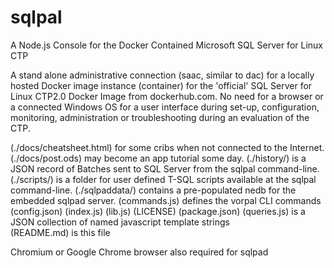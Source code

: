 # sqlpal
A Node.js Console for the Docker Contained Microsoft SQL Server for Linux CTP

A stand alone administrative connection (saac, similar to dac) for a locally
hosted Docker image instance (container) for the 'official' SQL Server for Linux
CTP2.0 Docker Image from dockerhub.com. No need for a browser or a connected
Windows OS for a user interface during set-up, configuration, monitoring,
administration or troubleshooting during an evaluation of the CTP.

(./docs/cheatsheet.html) for some cribs when not connected to the Internet.
(./docs/post.ods) may become an app tutorial some day.
(./history/) is a JSON record of Batches sent to SQL Server from the sqlpal command-line.
(./scripts/) is a folder for user defined T-SQL scripts available at the sqlpal command-line.
(./sqlpaddata/) contains a pre-populated nedb for the embedded sqlpad server.
(commands.js) defines the vorpal CLI commands
(config.json)
(index.js)
(lib.js)
(LICENSE)
(package.json)
(queries.js) is a JSON collection of named javascript template strings   
(README.md) is this file

Chromium or Google Chrome browser also required for sqlpad   

